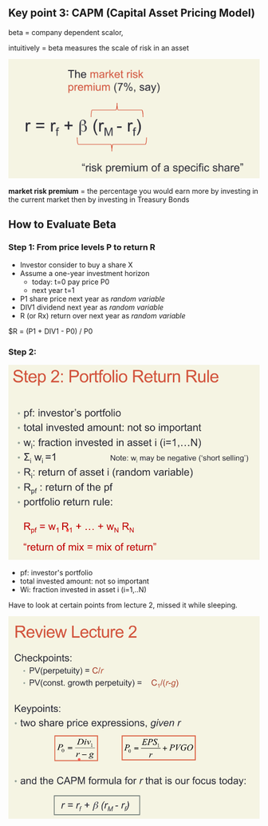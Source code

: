 ## Key point 3: CAPM (Capital Asset Pricing Model)
beta = company dependent scalor, 

intuitively = beta measures the scale of risk in an asset

![capm](../img/capm.png)

**market risk premium** = the percentage you would earn more by investing in the current market then by investing in Treasury Bonds

## How to Evaluate Beta
### Step 1: From price levels P to return R
+ Investor consider to buy a share X
+ Assume a one-year investment horizon
    + today: t=0  pay price P0
    + next year t=1
+ P1  share price next year as _random variable_
+ DIV1 dividend next year as _random variable_
+ R (or Rx) return over next year as _random variable_

$R = (P1 + DIV1 - P0) / P0

### Step 2: 
![capmstep2](../img/capmstep2.png)
+ pf: investor's portfolio
+ total invested amount: not so important
+ Wi: fraction invested in asset i (i=1,..N)

Have to look at certain points from lecture 2, missed it while sleeping.

![lecture2](../img/lecture2.png)